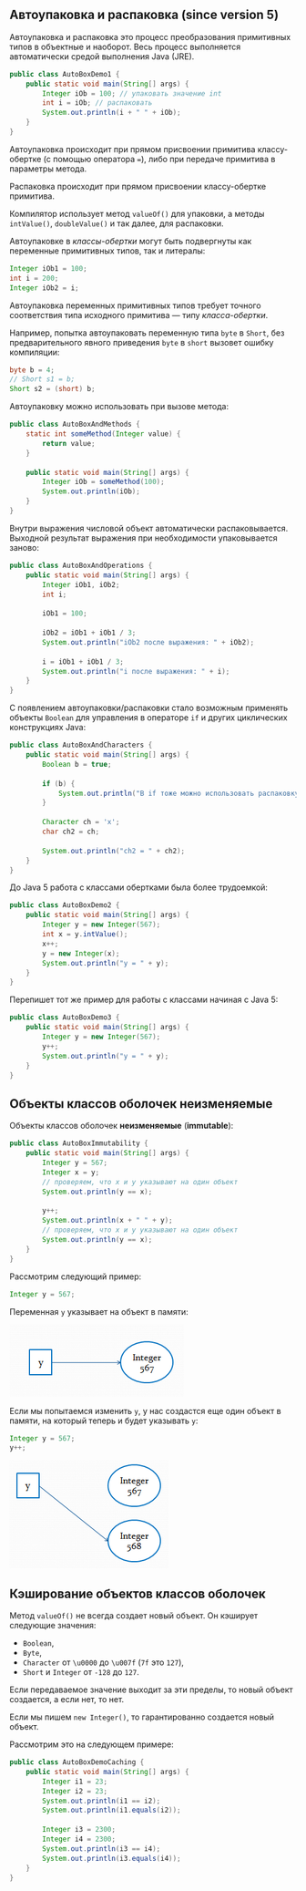 ## Aвтоупаковка и распаковка (since version 5)
Автоупаковка и распаковка это процесс преобразования примитивных типов в объектные и наоборот. Весь процесс выполняется автоматически средой выполнения Java (JRE). 

```java
public class AutoBoxDemo1 {
    public static void main(String[] args) {
        Integer iOb = 100; // упаковать значение int
        int i = iOb; // распаковать
        System.out.println(i + " " + iOb);
    }
}
```

Автоупаковка происходит при прямом присвоении примитива классу-обертке (с помощью оператора `=`), либо при передаче примитива в параметры метода.

Распаковка происходит при прямом присвоении классу-обертке примитива.

Компилятор использует метод `valueOf()` для упаковки, а методы `intValue()`, `doubleValue()` и так далее, для распаковки.

Автоупаковке в *классы-обертки* могут быть подвергнуты как переменные примитивных типов, так и литералы:

```java
Integer iOb1 = 100;
int i = 200;
Integer iOb2 = i;
```
Автоупаковка переменных примитивных типов требует точного соответствия типа исходного примитива — типу *класса-обертки*.

Например, попытка автоупаковать переменную типа `byte` в `Short`, без предварительного явного приведения `byte` в `short` вызовет ошибку компиляции:

```java
byte b = 4;
// Short s1 = b;
Short s2 = (short) b;
```

Автоупаковку можно использовать при вызове метода:

```java
public class AutoBoxAndMethods {
    static int someMethod(Integer value) {
        return value;
    }

    public static void main(String[] args) {
        Integer iOb = someMethod(100);
        System.out.println(iOb);
    }
}
```

Внутри выражения числовой объект автоматически распаковывается. Выходной результат выражения при необходимости упаковывается заново:

```java
public class AutoBoxAndOperations {
    public static void main(String[] args) {
        Integer iOb1, iOb2;
        int i;

        iOb1 = 100;

        iOb2 = iOb1 + iOb1 / 3;
        System.out.println("iOb2 после выражения: " + iOb2);

        i = iOb1 + iOb1 / 3;
        System.out.println("i после выражения: " + i);
    }
}
```

C появлением автоупаковки/распаковки стало возможным применять объекты `Boolean` для управления в операторе `if` и других циклических конструкциях Java:

```java
public class AutoBoxAndCharacters {
    public static void main(String[] args) {
        Boolean b = true;

        if (b) {
            System.out.println("В if тоже можно использовать распаковку.");
        }

        Character ch = 'x';
        char ch2 = ch;

        System.out.println("ch2 = " + ch2);
    }
}
```

До Java 5 работа с классами обертками была более трудоемкой:

```java
public class AutoBoxDemo2 {
    public static void main(String[] args) {
        Integer y = new Integer(567);
        int x = y.intValue();
        x++;
        y = new Integer(x);
        System.out.println("y = " + y);
    }
}
```

Перепишет тот же пример для работы с классами начиная с Java 5:

```java
public class AutoBoxDemo3 {
    public static void main(String[] args) {
        Integer y = new Integer(567);
        y++;
        System.out.println("y = " + y);
    }
}
```


## Объекты классов оболочек неизменяемые
Объекты классов оболочек **неизменяемые** (**immutable**):

```java
public class AutoBoxImmutability {
    public static void main(String[] args) {
        Integer y = 567;
        Integer x = y;
        // проверяем, что x и y указывают на один объект
        System.out.println(y == x);

        y++;
        System.out.println(x + " " + y);
        // проверяем, что x и y указывают на один объект
        System.out.println(y == x);
    }
}
```
Рассмотрим следующий пример:

```java
Integer y = 567;
```

Переменная `y` указывает на объект в памяти:

![Объекты классов оболочек неизменяемы](res/img/java/mics/wrapper-classes/wrapper-immutable1.png)

Если мы попытаемся изменить `y`, у нас создастся еще один объект в памяти, на который теперь и будет указывать `y`:

```java
Integer y = 567;
y++;
```

![Объекты классов оболочек неизменяемы](res/img/java/mics/wrapper-classes/wrapper-immutable2.png)


## Кэширование объектов классов оболочек
Метод `valueOf()` не всегда создает новый объект. Он кэширует следующие значения:
- `Boolean`, 
- `Byte`,
- `Character` от `\u0000` до `\u007f` (`7f` это `127`),
- `Short` и `Integer` от `-128` до `127`.

Если передаваемое значение выходит за эти пределы, то новый объект создается, а если нет, то нет.

Если мы пишем `new Integer()`, то гарантированно создается новый объект.

Рассмотрим это на следующем примере:

```java
public class AutoBoxDemoCaching {
    public static void main(String[] args) {
        Integer i1 = 23;
        Integer i2 = 23;
        System.out.println(i1 == i2);
        System.out.println(i1.equals(i2));

        Integer i3 = 2300;
        Integer i4 = 2300;
        System.out.println(i3 == i4);
        System.out.println(i3.equals(i4));
    }
}
```